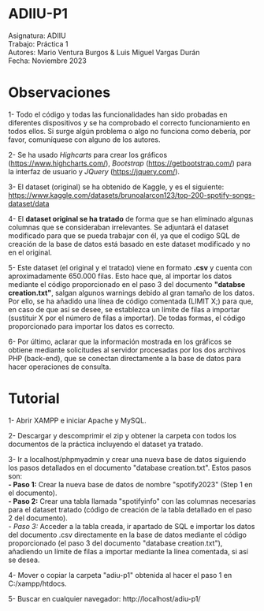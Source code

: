 # ADIIU-P1
Asignatura: ADIIU<br>
Trabajo: Práctica 1<br>
Autores: Mario Ventura Burgos & Luis Miguel Vargas Durán<br>
Fecha: Noviembre 2023

# Observaciones
1- Todo el código y todas las funcionalidades han sido probadas en diferentes dispositivos y se ha comprobado el correcto funcionamiento en todos ellos.
Si surge algún problema o algo no funciona como debería, por favor, comuníquese con alguno de los autores.

2- Se ha usado *Highcarts* para crear los gráficos (https://www.highcharts.com/), *Bootstrap* (https://getbootstrap.com/) para la interfaz de usuario y *JQuery* (https://jquery.com/).

3- El dataset (original) se ha obtenido de Kaggle, y es el siguiente: https://www.kaggle.com/datasets/brunoalarcon123/top-200-spotify-songs-dataset/data

4- El **dataset original se ha tratado** de forma que se han eliminado algunas columnas que se consideraban irrelevantes. Se adjuntará el dataset modificado para que se pueda trabajar con él, ya que el codigo SQL de creación de la base de datos está basado en este dataset modificado y no en el original.

5- Este dataset (el original y el tratado) viene en formato **.csv** y cuenta con aproximadamente 650.000 filas. Esto hace que, al importar los datos mediante el código proporcionado en el paso 3 del documento **"databse creation.txt"**, salgan algunos warnings debido al gran tamaño de los datos.
Por ello, se ha añadido una línea de código comentada (LIMIT X;) para que, en caso de que así se desee, se establezca un límite de filas a importar (sustituir X por el número de filas a importar). De todas formas, el código proporcionado para importar los datos es correcto.

6- Por último, aclarar que la información mostrada en los gráficos se obtiene mediante solicitudes al servidor procesadas por los dos archivos PHP (back-end), que se conectan directamente a la base de datos para hacer operaciones de consulta.

# Tutorial
1- Abrir XAMPP e iniciar Apache y MySQL.

2- Descargar y descomprimir el zip y obtener la carpeta con todos los documentos de la práctica incluyendo el dataset ya tratado.

3- Ir a localhost/phpmyadmin y crear una nueva base de datos siguiendo los pasos detallados en el documento "database creation.txt". Estos pasos son:<br>
  **- Paso 1:** Crear la nueva base de datos de nombre "spotify2023" (Step 1 en el documento).<br>
  **- Paso 2:** Crear una tabla llamada "spotifyinfo" con las columnas necesarias para el dataset tratado (código de creación de la tabla detallado en el paso 2 del documento).<br>
  **- Paso 3*:* Acceder a la tabla creada, ir apartado de SQL e importar los datos del documento .csv directamente en la base de datos mediante el código proporcionado (el paso 3 del documento "database creation.txt"), añadiendo un límite de filas a importar mediante la línea comentada, si así se desea.

4- Mover o copiar la carpeta "adiu-p1" obtenida al hacer el paso 1 en C:/xampp/htdocs.

5- Buscar en cualquier navegador: http://localhost/adiu-p1/
